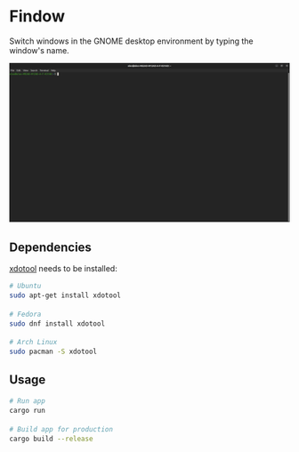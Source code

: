 # Findow

Switch windows in the GNOME desktop environment by typing the window's name.


![](https://github.com/weiying-chen/findow/blob/main/demo.gif)


## Dependencies

[xdotool](https://github.com/jordansissel/xdotool) needs to be installed:

```bash
# Ubuntu
sudo apt-get install xdotool

# Fedora
sudo dnf install xdotool

# Arch Linux
sudo pacman -S xdotool
```

## Usage

```bash
# Run app
cargo run

# Build app for production
cargo build --release
```
